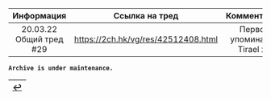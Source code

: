 | Информация | Ссылка на тред | Комментарий |
| :---: | :----: | :---: |
| 20.03.22 Общий тред #29 | https://2ch.hk/vg/res/42512408.html | Первое упоминание Tirael x1 |

**`Archive is under maintenance.`**

|[↩️](header.md)|
|:---:|
